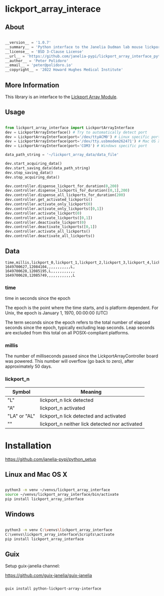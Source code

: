 # lickport\_array\_interace


## About

```python

__version__ = '1.0.7'
__summary__ = 'Python interface to the Janelia Dudman lab mouse lickport array.'
__license__ = 'BSD 3-Clause License'
__url__ = 'https://github.com/janelia-pypi/lickport_array_interface_python'
__author__ = 'Peter Polidoro'
__email__ = 'peter@polidoro.io'
__copyright__ = '2022 Howard Hughes Medical Institute'

```


## More Information

This library is an interface to the [Lickport Array Module](https://github.com/janelia-kicad/lickport_array_module).


## Usage

```python

from lickport_array_interface import LickportArrayInterface
dev = LickportArrayInterface() # Try to automatically detect port
dev = LickportArrayInterface(port='/dev/ttyACM0') # Linux specific port
dev = LickportArrayInterface(port='/dev/tty.usbmodem262471') # Mac OS X specific port
dev = LickportArrayInterface(port='COM3') # Windows specific port

data_path_string = '~/lickport_array_data/data_file'

dev.start_acquiring_data()
dev.start_saving_data(data_path_string)
dev.stop_saving_data()
dev.stop_acquiring_data()

dev.controller.dispense_lickport_for_duration(0,200)
dev.controller.dispense_lickports_for_duration([0,1],200)
dev.controller.dispense_all_lickports_for_duration(200)
dev.controller.get_activated_lickports()
dev.controller.activate_only_lickport(0)
dev.controller.activate_only_lickports([0,1])
dev.controller.activate_lickport(0)
dev.controller.activate_lickports([0,1])
dev.controller.deactivate_lickport(0)
dev.controller.deactivate_lickports([0,1])
dev.controller.activate_all_lickports()
dev.controller.deactivate_all_lickports()

```


## Data

    
    time,millis,lickport_0,lickport_1,lickport_2,lickport_3,lickport_4,lickport_5,lickport_6,lickport_7,lickport_8,lickport_9,lickport_10,lickport_11
    1649700627,12084104,,,,,,,,,,,L,
    1649700628,12085195,L,,,,,,,,,,,
    1649700628,12085749,,,,,,,,,,,,L


### time

time in seconds since the epoch

The epoch is the point where the time starts, and is platform dependent. For Unix, the epoch is January 1, 1970, 00:00:00 (UTC)

The term seconds since the epoch refers to the total number of elapsed seconds since the epoch, typically excluding leap seconds. Leap seconds are excluded from this total on all POSIX-compliant platforms.


### millis

The number of milliseconds passed since the LickportArrayController board was powered. This number will overflow (go back to zero), after approximately 50 days.


### lickport\_n

| Symbol       | Meaning                                         |
|------------ |----------------------------------------------- |
| "L"          | lickport\_n lick detected                       |
| "A"          | lickport\_n activated                           |
| "LA" or "AL" | lickport\_n lick detected and activated         |
| ""           | lickport\_n neither lick detected nor activated |


# Installation

<https://github.com/janelia-pypi/python_setup>


## Linux and Mac OS X

```sh

python3 -m venv ~/venvs/lickport_array_interface
source ~/venvs/lickport_array_interface/bin/activate
pip install lickport_array_interface

```


## Windows

```sh

python3 -m venv C:\venvs\lickport_array_interface
C:\venvs\lickport_array_interface\Scripts\activate
pip install lickport_array_interface

```


## Guix

Setup guix-janelia channel:

<https://github.com/guix-janelia/guix-janelia>

```sh

guix install python-lickport-array-interface

```